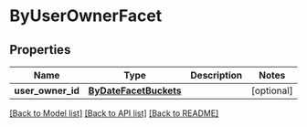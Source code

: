 # ByUserOwnerFacet

## Properties
Name | Type | Description | Notes
------------ | ------------- | ------------- | -------------
**user_owner_id** | [**ByDateFacetBuckets**](ByDateFacetBuckets.md) |  | [optional] 

[[Back to Model list]](../README.md#documentation-for-models) [[Back to API list]](../README.md#documentation-for-api-endpoints) [[Back to README]](../README.md)


